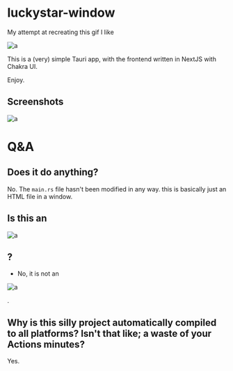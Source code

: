 # luckystar-window

My attempt at recreating this gif I like

![a](https://c.tenor.com/pi7INFuxyD4AAAAC/tenor.gif)

This is a (very) simple Tauri app, with the frontend written in NextJS with Chakra UI.

Enjoy.

## Screenshots

![a](https://s.mikandev.com/r/T8quES.png)

# Q&A

## Does it do anything?

No. The `main.rs` file hasn't been modified in any way. this is basically just an HTML file in a window.

## Is this an 

![a](https://c.tenor.com/P25kOmeH3qQAAAAC/tenor.gif)

## ?

- No, it is not an

![a](https://c.tenor.com/P25kOmeH3qQAAAAC/tenor.gif)

.

## Why is this silly project automatically compiled to all platforms? Isn't that like; a waste of your Actions minutes?

Yes.